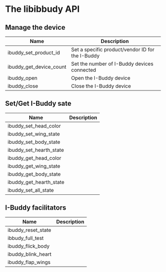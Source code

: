 # The libibbudy API

## Manage the device

| Name | Description      |
|------|------------------|
| ibuddy_set_product_id   | Set a specific product/vendor ID for the I-Buddy |
| ibuddy_get_device_count | Set the number of I-Buddy devices connected      |
| ibuddy_open             |	Open the I-Buddy device                          |
| ibuddy_close            |	Close the I-Buddy device                         |

## Set/Get I-Buddy sate

|Name  |Description       |
|------|------------------|
|ibuddy_set_head_color    |
|ibuddy_set_wing_state    |
|ibuddy_set_body_state    |
|ibuddy_set_hearth_state  |
|ibuddy_get_head_color    |
|ibuddy_get_wing_state    |
|ibuddy_get_body_state    |
|ibuddy_get_hearth_state  |
|ibuddy_set_all_state     |

## I-Buddy facilitators

|Name  |Description       |
|------|------------------|
|ibuddy_reset_state       |
|ibbudy_full_test         |
|ibuddy_flick_body        |
|ibuddy_blink_heart       |
|ibuddy_flap_wings        |
